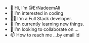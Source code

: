 - 👋 Hi, I’m @ErNadeemAli
- 👀 I’m interested in coding
- 🤷‍♂️ I'm a Full Stack developer.
- 🌱 I’m currently learning new things.
- 💞️ I’m looking to collaborate on ...
- 📫 How to reach me ...by email id

<!---
ErNadeemAli/ErNadeemAli is a ✨ special ✨ repository because its `README.md` (this file) appears on your GitHub profile.
You can click the Preview link to take a look at your changes.
--->
